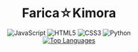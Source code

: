 <div align="center"> <h1>Farica☆Kimora</h1>
 </div>
<div align="center">
  <img alt="JavaScript" src="https://img.shields.io/badge/javascript%20-%23323330.svg?&style=for-the-badge&logo=javascript&logoColor=black&color=white"/>
  <img alt="HTML5" src="https://img.shields.io/badge/html5%20-%23323330.svg?&style=for-the-badge&logo=html5&logoColor=black&color=white"/>
  <img alt="CSS3" src="https://img.shields.io/badge/css3%20-%23323330.svg?&style=for-the-badge&logo=css3&logoColor=black&color=white"/>
  <img alt="Python" src="https://img.shields.io/badge/python%20-%23323330.svg?&style=for-the-badge&logo=python&logoColor=black&color=white"/>
</div>
<div align="center">
    <a href="https://github.com/farica-kimora/github-readme-stats">
        <img src="https://github-readme-stats.vercel.app/api/top-langs/?username=Farica-Kimora&layout=pie&langs_count=8"
            alt="Top Languages">
    </a>
</div>


